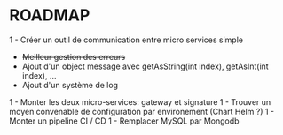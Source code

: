 # ROADMAP

1 - Créer un outil de communication entre micro services simple

- ~~Meilleur gestion des erreurs~~
- Ajout d'un object message avec getAsString(int index), getAsInt(int index), ...
- Ajout d'un système de log

1 - Monter les deux micro-services: gateway et signature
1 - Trouver un moyen convenable de configuration par environement (Chart Helm ?)
1 - Monter un pipeline CI / CD
1 - Remplacer MySQL par Mongodb